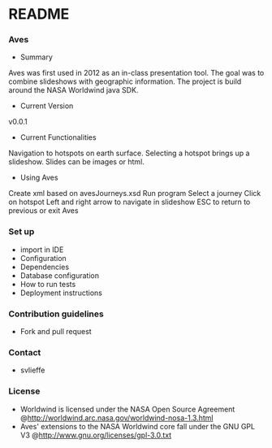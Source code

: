 # README #

### Aves ###

* Summary

Aves was first used in 2012 as an in-class presentation tool. The goal was to combine slideshows with geographic information. The project is build around the NASA Worldwind java SDK.

* Current Version

v0.0.1

* Current Functionalities

Navigation to hotspots on earth surface. Selecting a hotspot brings up a slideshow. Slides can be images or html.

* Using Aves

Create xml based on avesJourneys.xsd
Run program
Select a journey
Click on hotspot
Left and right arrow to navigate in slideshow
ESC to return to previous or exit Aves

### Set up ###

* import in IDE
* Configuration
* Dependencies
* Database configuration
* How to run tests
* Deployment instructions

### Contribution guidelines ###

* Fork and pull request

### Contact ###

* svlieffe

### License ###

* Worldwind is licensed under the NASA Open Source Agreement @http://worldwind.arc.nasa.gov/worldwind-nosa-1.3.html
* Aves' extensions to the NASA Worldwind core fall under the GNU GPL V3 @http://www.gnu.org/licenses/gpl-3.0.txt
